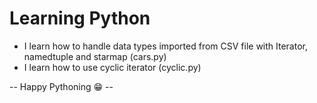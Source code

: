 # Learning Python

- I learn how to handle data types imported from CSV file with Iterator, namedtuple and starmap (cars.py)
- I learn how to use cyclic iterator (cyclic.py)

-- Happy Pythoning 😁 --
